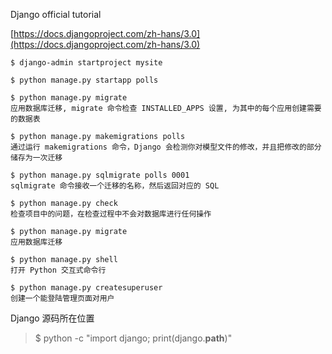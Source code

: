 Django official tutorial

[https://docs.djangoproject.com/zh-hans/3.0](https://docs.djangoproject.com/zh-hans/3.0)


```
$ django-admin startproject mysite

$ python manage.py startapp polls

$ python manage.py migrate
应用数据库迁移, migrate 命令检查 INSTALLED_APPS 设置, 为其中的每个应用创建需要的数据表 

$ python manage.py makemigrations polls
通过运行 makemigrations 命令，Django 会检测你对模型文件的修改，并且把修改的部分储存为一次迁移

$ python manage.py sqlmigrate polls 0001
sqlmigrate 命令接收一个迁移的名称，然后返回对应的 SQL

$ python manage.py check
检查项目中的问题，在检查过程中不会对数据库进行任何操作

$ python manage.py migrate
应用数据库迁移

$ python manage.py shell
打开 Python 交互式命令行

$ python manage.py createsuperuser
创建一个能登陆管理页面对用户

```

Django 源码所在位置

> $ python -c "import django; print(django.__path__)"

